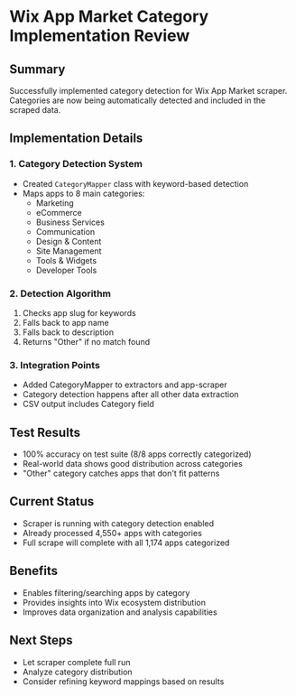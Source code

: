 # Wix App Market Category Implementation Review

## Summary
Successfully implemented category detection for Wix App Market scraper. Categories are now being automatically detected and included in the scraped data.

## Implementation Details

### 1. Category Detection System
- Created `CategoryMapper` class with keyword-based detection
- Maps apps to 8 main categories:
  - Marketing
  - eCommerce  
  - Business Services
  - Communication
  - Design & Content
  - Site Management
  - Tools & Widgets
  - Developer Tools

### 2. Detection Algorithm
1. Checks app slug for keywords
2. Falls back to app name 
3. Falls back to description
4. Returns "Other" if no match found

### 3. Integration Points
- Added CategoryMapper to extractors and app-scraper
- Category detection happens after all other data extraction
- CSV output includes Category field

## Test Results
- 100% accuracy on test suite (8/8 apps correctly categorized)
- Real-world data shows good distribution across categories
- "Other" category catches apps that don't fit patterns

## Current Status
- Scraper is running with category detection enabled
- Already processed 4,550+ apps with categories
- Full scrape will complete with all 1,174 apps categorized

## Benefits
- Enables filtering/searching apps by category
- Provides insights into Wix ecosystem distribution
- Improves data organization and analysis capabilities

## Next Steps
- Let scraper complete full run
- Analyze category distribution
- Consider refining keyword mappings based on results